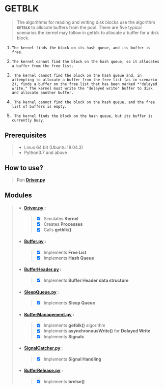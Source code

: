 # GETBLK 

> The algorithms for reading and writing disk blocks use the algorithm **`GETBLK`** to allocate buffers from the pool.
There are five typical scenarios the kernel may follow in getblk to allocate a buffer for a disk block.

1. ```The kernel finds the block on its hash queue, and its buffer is free.```
2. ```The kernel cannot find the block on the hash queue, so it allocates a buffer from the free list.```

3. ``` The kernel cannot find the block on the hash queue and, in attempting to allocate a buffer from the free list (as in scenario 2), finds a buffer on the free list that has been marked *"delayed write." The kernel must write the "delayed write" buffer to disk and allocate another buffer.```
4. ``` The kernel cannot find the block on the hash queue, and the free list of buffers is empty.```

5. ``` The kernel finds the block on the hash queue, but its buffer is currently busy.```
## Prerequisites
>* Linux 64 bit (Ubuntu 18.04.3) 
>* Python3.7 and above
## How to use?
> Run  **[Driver.py](Driver.py)**

## Modules
>- #### [Driver.py](Driver.py) :
>      > - [X] Simulates **Kernel**
>      > - [X] Creates **Processes** 
>      > - [X] Calls **getblk()** 
>- #### [Buffer.py](Buffer.py) :
>      > - [X] Implements **Free List**
>      > - [X] Implements **Hash Queue**
>- #### [BufferHeader.py](BufferHeader.py) :
>      > - [X] Implements **Buffer Header data structure**
>- #### [SleepQueue.py](SleepQueue.py) :
>      > - [X] Implements **Sleep Queue**
>- #### [BufferManagement.py](BufferMangement.py) :
>      > - [X] Implements **getblk()** algorithm
>      > - [X] Implements **asynchronousWrite()** for **Delayed Write**
>      > - [X] Implements **Signals**
>- ####  [SignalCatcher.py](SignalCatcher.py) :
>      > - [X] Implements **Signal Handling**
>- ####  [BufferRelease.py](BufferRelease.py) :
>      > - [X] Implements **brelse()**
